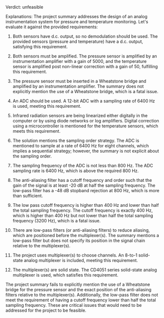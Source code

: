 Verdict: unfeasible

Explanations: 
The project summary addresses the design of an analog instrumentation system for pressure and temperature monitoring. Let's evaluate it against the provided requirements:

1. Both sensors have d.c. output, so no demodulation should be used. The provided sensors (pressure and temperature) have a d.c. output, satisfying this requirement.

2. Both sensors must be amplified. The pressure sensor is amplified by an instrumentation amplifier with a gain of 5000, and the temperature sensor is amplified post non-linear correction with a gain of 50, fulfilling this requirement.

3. The pressure sensor must be inserted in a Wheatstone bridge and amplified by an instrumentation amplifier. The summary does not explicitly mention the use of a Wheatstone bridge, which is a fatal issue.

4. An ADC should be used. A 12-bit ADC with a sampling rate of 6400 Hz is used, meeting this requirement.

5. Infrared radiation sensors are being linearized either digitally in the computer or by using diode networks or log amplifiers. Digital correction using a microcontroller is mentioned for the temperature sensors, which meets this requirement.

6. The solution mentions the sampling order strategy. The ADC is mentioned to sample at a rate of 6400 Hz for eight channels, which implies a sequential strategy; however, the summary is not explicit about the sampling order.

7. The sampling frequency of the ADC is not less than 800 Hz. The ADC sampling rate is 6400 Hz, which is above the required 800 Hz.

8. The anti-aliasing filter has a cutoff frequency and order such that the gain of the signal is at least -20 dB at half the sampling frequency. The low-pass filter has a -48 dB stopband rejection at 800 Hz, which is more than sufficient.

9. The low pass cutoff frequency is higher than 400 Hz and lower than half the total sampling frequency. The cutoff frequency is exactly 400 Hz, which is higher than 400 Hz but not lower than half the total sampling frequency (3200 Hz), which is a fatal issue.

10. There are low-pass filters (or anti-aliasing filters) to reduce aliasing, which are positioned before the multiplexer(s). The summary mentions a low-pass filter but does not specify its position in the signal chain relative to the multiplexer(s).

11. The project uses multiplexer(s) to choose channels. An 8-to-1 solid-state analog multiplexer is included, meeting this requirement.

12. The multiplexer(s) are solid state. The CD4051 series solid-state analog multiplexer is used, which satisfies this requirement.

The project summary fails to explicitly mention the use of a Wheatstone bridge for the pressure sensor and the exact position of the anti-aliasing filters relative to the multiplexer(s). Additionally, the low-pass filter does not meet the requirement of having a cutoff frequency lower than half the total sampling frequency. These are critical issues that would need to be addressed for the project to be feasible.
